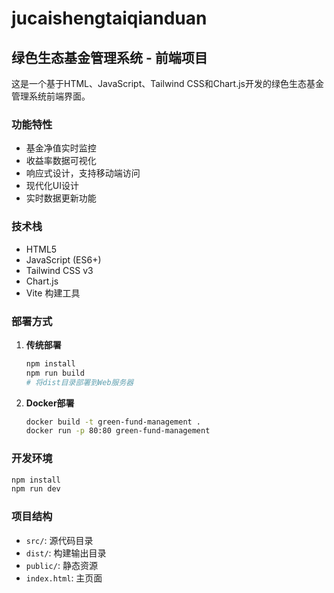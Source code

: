 # jucaishengtaiqianduan

## 绿色生态基金管理系统 - 前端项目

这是一个基于HTML、JavaScript、Tailwind CSS和Chart.js开发的绿色生态基金管理系统前端界面。

### 功能特性
- 基金净值实时监控
- 收益率数据可视化
- 响应式设计，支持移动端访问
- 现代化UI设计
- 实时数据更新功能

### 技术栈
- HTML5
- JavaScript (ES6+)
- Tailwind CSS v3
- Chart.js
- Vite 构建工具

### 部署方式
1. **传统部署**
   ```bash
   npm install
   npm run build
   # 将dist目录部署到Web服务器
   ```

2. **Docker部署**
   ```bash
   docker build -t green-fund-management .
   docker run -p 80:80 green-fund-management
   ```

### 开发环境
```bash
npm install
npm run dev
```

### 项目结构
- `src/`: 源代码目录
- `dist/`: 构建输出目录
- `public/`: 静态资源
- `index.html`: 主页面

